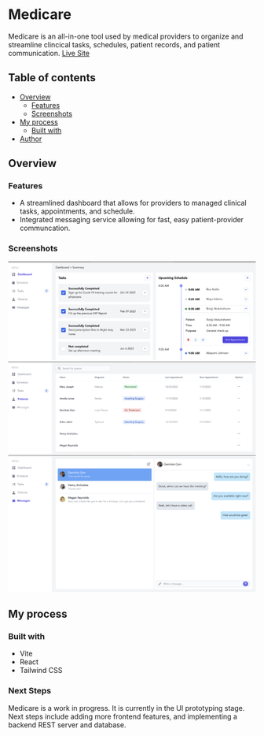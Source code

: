 # Medicare

Medicare is an all-in-one tool used by medical providers to organize and streamline clincical tasks, schedules, patient records, and patient communication.
[Live Site](https://anle9650.github.io/Medicare/)

## Table of contents

- [Overview](#overview)
  - [Features](#features)
  - [Screenshots](#screenshots)
- [My process](#my-process)
  - [Built with](#built-with)
- [Author](#author)

## Overview

### Features

- A streamlined dashboard that allows for providers to managed clinical tasks, appointments, and schedule.
- Integrated messaging service allowing for fast, easy patient-provider communcation.

### Screenshots

![](./dashboard.png)
![](./patients.png)
![](./messages.png)

## My process

### Built with

- Vite
- React
- Tailwind CSS

### Next Steps
Medicare is a work in progress. It is currently in the UI prototyping stage. Next steps include adding more frontend features, and implementing a backend
REST server and database.
